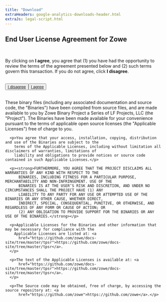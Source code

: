 ```yaml
---
title: "Download"
extraHeaders: google-analytics-downloads-header.html
extraJs: legal-script.html
---
```

<section class="whitebackground">
  <h2 id="download_file_message"></h2>
  <h1 class="title">End User License Agreement for Zowe</h1>
  <br>
  <p><a id="legaltop"></a>By clicking on <b>I agree</b>, you agree that (1) you have had the opportunity to review the terms of the agreement presented below and (2) such terms govern this transaction. If you do not agree, click <b>I disagree</b>.
  </p>
  <br>
  <button><a href="/">I disagree</a></button><button id="download_button"><a id="download_anchor" href="post_download.html">I agree</a></button><br>
  <br>
    <div id="legal">
      <p>These binary files (including any associated documentation and source code, the &quot;Binaries&quot;) have been compiled from source files, and are made available to you by Zowe Binary Project a Series of LF Projects, LLC (the &quot;Project&quot;). The Binaries have been made available for your convenience pursuant to the terms of applicable open source licenses (the &quot;Applicable Licenses&quot;) free of charge to you.</p>

      <p>You agree that your access, installation, copying, distribution and use of the Binaries are subject to the
        terms of the Applicable Licenses, including without limitation all disclaimers of warranties, limitations of
        liability and obligations to provide notices or source code contained in such Applicable Licenses.</p>

      <p><strong>FURTHERMORE, YOU AGREE THAT THE PROJECT DISCLAIMS ALL WARRANTIES OF ANY KIND WITH RESPECT TO THE
          BINARIES, INCLUDING FITNESS FOR A PARTICULAR PURPOSE, MERCHANTABILITY AND NON-INFRINGEMENT. USE OF THE
          BINARIES IS AT THE USER’S RISK AND DISCRETION, AND UNDER NO CIRCUMSTANCES SHALL THE PROJECT HAVE (1) ANY
          LIABILITY TO ANY PARTY FOR ANY USE OR ATTEMPTED USE OF THE BINARIES OR ANY OTHER CAUSE, WHETHER DIRECT,
          INDIRECT, SPECIAL, CONSEQUENTIAL, PUNITIVE, OR OTHERWISE, AND REGARDLESS OF ANY FORM OR CAUSE OF ACTION; OR
          (2) ANY OBLIGATION TO PROVIDE SUPPORT FOR THE BINARIES OR ANY USE OF THE BINARIES.</strong></p>

      <p>Applicable Licenses for the Binaries and other information that may be necessary for compliance with the
        Applicable Licenses are listed at: <a
          href="https://github.com/zowe/docs-site/tree/master/tpsr">https://github.com/zowe/docs-site/tree/master/tpsr</a>.
      </p>

      <p>The text of the Applicable Licenses is available at: <a
          href="https://github.com/zowe/docs-site/tree/master/tpsr">https://github.com/zowe/docs-site/tree/master/tpsr</a>.
      </p>

      <p>The Source code may be obtained, free of charge, by accessing the source repository at: <a
          href="https://github.com/zowe">https://github.com/zowe</a>.</p>
  </div>
</section>
